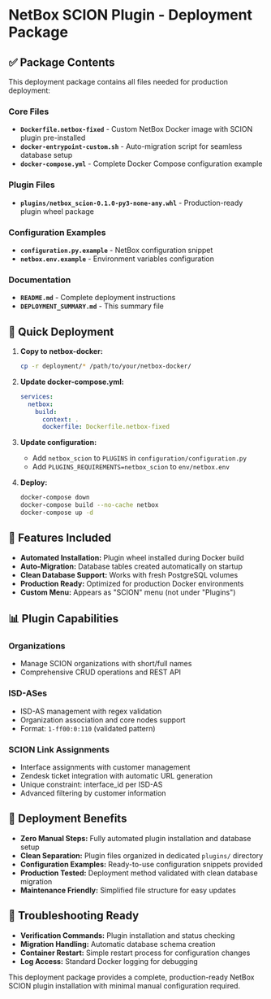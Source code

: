 # NetBox SCION Plugin - Deployment Package

## ✅ Package Contents

This deployment package contains all files needed for production deployment:

### Core Files
- **`Dockerfile.netbox-fixed`** - Custom NetBox Docker image with SCION plugin pre-installed
- **`docker-entrypoint-custom.sh`** - Auto-migration script for seamless database setup
- **`docker-compose.yml`** - Complete Docker Compose configuration example

### Plugin Files
- **`plugins/netbox_scion-0.1.0-py3-none-any.whl`** - Production-ready plugin wheel package

### Configuration Examples
- **`configuration.py.example`** - NetBox configuration snippet
- **`netbox.env.example`** - Environment variables configuration

### Documentation
- **`README.md`** - Complete deployment instructions
- **`DEPLOYMENT_SUMMARY.md`** - This summary file

## 🚀 Quick Deployment

1. **Copy to netbox-docker:**
   ```bash
   cp -r deployment/* /path/to/your/netbox-docker/
   ```

2. **Update docker-compose.yml:**
   ```yaml
   services:
     netbox:
       build:
         context: .
         dockerfile: Dockerfile.netbox-fixed
   ```

3. **Update configuration:**
   - Add `netbox_scion` to `PLUGINS` in `configuration/configuration.py`
   - Add `PLUGINS_REQUIREMENTS=netbox_scion` to `env/netbox.env`

4. **Deploy:**
   ```bash
   docker-compose down
   docker-compose build --no-cache netbox
   docker-compose up -d
   ```

## 🔧 Features Included

- **Automated Installation:** Plugin wheel installed during Docker build
- **Auto-Migration:** Database tables created automatically on startup
- **Clean Database Support:** Works with fresh PostgreSQL volumes
- **Production Ready:** Optimized for production Docker environments
- **Custom Menu:** Appears as "SCION" menu (not under "Plugins")

## 📊 Plugin Capabilities

### Organizations
- Manage SCION organizations with short/full names
- Comprehensive CRUD operations and REST API

### ISD-ASes
- ISD-AS management with regex validation
- Organization association and core nodes support
- Format: `1-ff00:0:110` (validated pattern)

### SCION Link Assignments
- Interface assignments with customer management
- Zendesk ticket integration with automatic URL generation
- Unique constraint: interface_id per ISD-AS
- Advanced filtering by customer information

## 🎯 Deployment Benefits

- **Zero Manual Steps:** Fully automated plugin installation and database setup
- **Clean Separation:** Plugin files organized in dedicated `plugins/` directory
- **Configuration Examples:** Ready-to-use configuration snippets provided
- **Production Tested:** Deployment method validated with clean database migration
- **Maintenance Friendly:** Simplified file structure for easy updates

## 🐛 Troubleshooting Ready

- **Verification Commands:** Plugin installation and status checking
- **Migration Handling:** Automatic database schema creation
- **Container Restart:** Simple restart process for configuration changes
- **Log Access:** Standard Docker logging for debugging

This deployment package provides a complete, production-ready NetBox SCION plugin installation with minimal manual configuration required.
